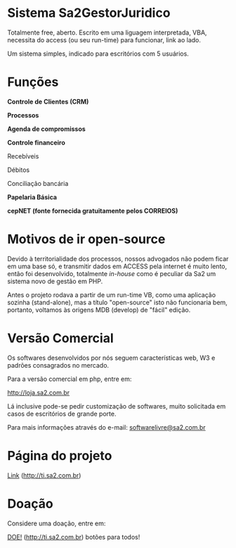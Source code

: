 # Sistema Sa2GestorJuridico #

Totalmente free, aberto. Escrito em uma liguagem interpretada, VBA, necessita do access (ou seu run-time) para funcionar, link ao lado.

Um sistema simples, indicado para escritórios com 5 usuários.


# Funções #

**Controle de Clientes (CRM)**

**Processos**

**Agenda de compromissos**

**Controle financeiro**

Recebíveis

Débitos

Conciliação bancária

**Papelaria Básica**

**cepNET (fonte fornecida gratuitamente pelos CORREIOS)**

# Motivos de ir open-source #

Devido à territorialidade dos processos, nossos advogados não podem ficar em uma base só, e transmitir dados em ACCESS pela internet é muito lento, então foi desenvolvido, totalmente _in-house_ como é peculiar da Sa2 um sistema novo de gestão em PHP.

Antes o projeto rodava a partir de um run-time VB, como uma aplicação sozinha (stand-alone), mas a título "open-source" isto não funcionaria bem, portanto, voltamos às origens MDB (develop) de "fácil" edição.


# Versão Comercial #

Os softwares desenvolvidos por nós seguem características web, W3 e padrões consagrados no mercado.

Para a versão comercial em php, entre em:

http://loja.sa2.com.br

Lá inclusive pode-se pedir customização de softwares, muito solicitada em casos de escritórios de grande porte.

Para mais informações através do e-mail: softwarelivre@sa2.com.br

# Página do projeto #

[Link](http://ti.sa2.com.br/index.php?view=category&id=60%3Asa2-juridico-gestor-de-escritorios-de-adv-em-mdb&option=com_content&Itemid=71)
(http://ti.sa2.com.br)

# Doação #

Considere uma doação, entre em:

[DOE!](http://ti.sa2.com.br/index.php?option=com_content&view=section&id=14&Itemid=70) (http://ti.sa2.com.br) botões para todos!